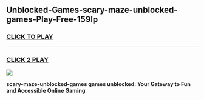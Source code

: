 
## Unblocked-Games-scary-maze-unblocked-games-Play-Free-159lp
<h3>
<a href="https://premium76.site?title=scary-maze-unblocked-games&ref=20A">CLICK TO PLAY</a></h3>
<hr>

<h3>
<a href="https://premium76.site?title=scary-maze-unblocked-games&ref=20A">CLICK 2 PLAY</a>
  
</h3>

<a href="https://premium76.site?title=scary-maze-unblocked-games&ref=20A"><img src="https://clearcache.store/games.png"></a>


**scary-maze-unblocked-games games unblocked: Your Gateway to Fun and Accessible Online Gaming**
